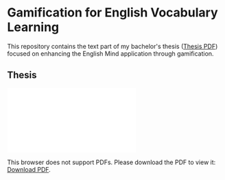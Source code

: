 # Gamification for English Vocabulary Learning

This repository contains the text part of my bachelor's thesis ([Thesis PDF](thesis.pdf)) focused on enhancing the English Mind application through gamification.

## Thesis

<object data="thesis.pdf" type="application/pdf" width="100%" height="700px">
    <embed src="thesis.pdf">
        <p>This browser does not support PDFs. Please download the PDF to view it: <a href="thesis.pdf">Download PDF</a>.</p>
    </embed>
</object>
